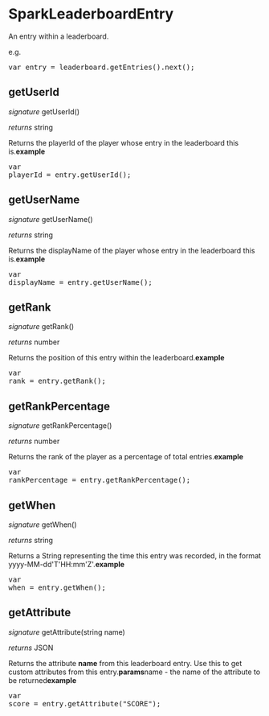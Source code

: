 # SparkLeaderboardEntry

An entry within a leaderboard.

e.g.

<pre rel="highlighter" code-brush="js" contenteditable="false">var entry = leaderboard.getEntries().next();</pre>



## getUserId
_signature_ getUserId()</p>
_returns_ string</p>
Returns the playerId of the player whose entry in the leaderboard this is.<b>example</b><pre rel="highlighter" code-brush="js" contenteditable="false">var playerId = entry.getUserId();</pre>

## getUserName
_signature_ getUserName()</p>
_returns_ string</p>
Returns the displayName of the player whose entry in the leaderboard this is.<b>example</b><pre rel="highlighter" code-brush="js" contenteditable="false">var displayName = entry.getUserName();</pre>

## getRank
_signature_ getRank()</p>
_returns_ number</p>
Returns the position of this entry within the leaderboard.<b>example</b><pre rel="highlighter" code-brush="js" contenteditable="false">var rank = entry.getRank();</pre>

## getRankPercentage
_signature_ getRankPercentage()</p>
_returns_ number</p>
Returns the rank of the player as a percentage of total entries.<b>example</b><pre rel="highlighter" code-brush="js" contenteditable="false">var rankPercentage = entry.getRankPercentage();</pre>

## getWhen
_signature_ getWhen()</p>
_returns_ string</p>
Returns a String representing the time this entry was recorded, in the format yyyy-MM-dd'T'HH:mm'Z'.<b>example</b><pre rel="highlighter" code-brush="js" contenteditable="false">var when = entry.getWhen();</pre>

## getAttribute
_signature_ getAttribute(string name)</p>
_returns_ JSON</p>
Returns the attribute <b>name</b> from this leaderboard entry.  Use this to get custom attributes from this entry.<b>params</b>name - the name of the attribute to be returned<b>example</b><pre rel="highlighter" code-brush="js" contenteditable="false">var score = entry.getAttribute("SCORE");</pre>

